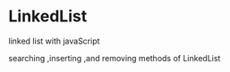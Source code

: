 # LinkedList
linked list with javaScript 

searching ,inserting ,and removing methods of LinkedList
